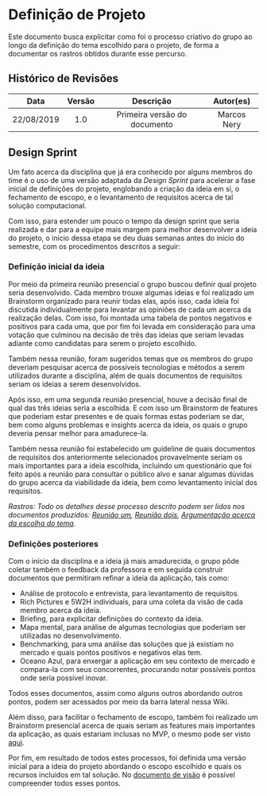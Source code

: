 # Definição de Projeto

Este documento busca explicitar como foi o processo criativo do grupo ao longo da definição do tema escolhido para o projeto, de forma a documentar os rastros obtidos durante esse percurso.

## Histórico de Revisões

|    Data    | Versão |                      Descrição                      |   Autor(es)    |
| :--------: | :----: | :-------------------------------------------------: | :------------: |
| 22/08/2019 |  1.0   | Primeira versão do documento                        | Marcos Nery    |  

## Design Sprint

Um fato acerca da disciplina que já era conhecido por alguns membros do time é o uso de uma versão adaptada da *Design Sprint* para acelerar a fase inicial de definições do projeto, englobando a criação da ideia em sí, o fechamento de escopo, e o levantamento de requisitos acerca de tal solução computacional.

Com isso, para estender um pouco o tempo da design sprint que seria realizada e dar para a equipe mais margem para melhor desenvolver a ideia do projeto, o inicio dessa etapa se deu duas semanas antes do início do semestre, com os procedimentos descritos a seguir:

### Definição inicial da ideia 
 
Por meio da primeira reunião presencial o grupo buscou definir qual projeto seria desenvolvido. Cada membro trouxe algumas ideias e foi realizado um Brainstorm organizado para reunir todas elas, após isso, cada ideia foi discutida individualmente para levantar as opiniões de cada um acerca da realização delas. Com isso, foi montada uma tabela de pontos negativos e positivos para cada uma, que por fim foi levada em consideração para uma votação que culminou na decisão de três das ideias que seriam levadas adiante como candidatas para serem o projeto escolhido.

Também nessa reunião, foram sugeridos temas que os membros do grupo deveriam pesquisar acerca de possíveis tecnologias e métodos a serem utilizados durante a disciplina, além de quais documentos de requisitos seriam os ideias a serem desenvolvidos.

Após isso, em uma segunda reunião presencial, houve a decisão final de qual das três ideias seria a escolhida. E com isso um Brainstorm de features que poderiam estar presentes e de quais formas estas poderiam se dar, bem como alguns problemas e insights acerca da ideia, os quais o grupo deveria pensar melhor para amadurece-la. 

Também nessa reunião foi estabelecido um guideline de quais documentos de requisitos dos anteriormente selecionados provavelmente seriam os mais importantes para a ideia escolhida, incluindo um questionário que foi feito após a reunião para consultar o público alvo e sanar algumas dúvidas do grupo acerca da viabilidade da ideia, bem como levantamento inicial dos requisitos.

_Rastros: Todo os detalhes desse processo descrito podem ser lidos nos documentos produzidos: [Reunião um](https://docs.google.com/document/d/1mPdpUIUu455wS6XcJD-qGZRmkjzdTD6SiCdKyf02ESU/edit?usp=sharing), [Reunião dois](https://docs.google.com/document/d/1lbO1BRXxl-Qj22furcVBQH6wrgzwcypEwon2kQYcBuA/edit?usp=sharing), [Argumentação acerca da escolha do tema](https://drive.google.com/open?id=11979BAs72G52WG8ErNNlIMTJlolvew54)._ 


### Definições posteriores 

Com o início da disciplina e a ideia já mais amadurecida, o grupo pôde coletar também o feedback da professora e em seguida construir documentos que permitiram refinar a ideia da aplicação, tais como: 

* Análise de protocolo e entrevista, para levantamento de requisitos.
* Rich Pictures e 5W2H individuais, para uma coleta da visão de cada membro acerca da ideia.
* Briefing, para explicitar definições do contexto da ideia.
* Mapa mental, para análise de algumas tecnologias que poderiam ser utilizadas no desenvolvimento.  
* Benchmarking, para uma análise das soluções que já existiam no mercado e quais pontos positivos e negativos elas tem.
* Oceano Azul, para enxergar a aplicação em seu contexto de mercado e compara-la com seus concorrentes, procurando notar possíveis pontos onde seria possível inovar.


Todos esses documentos, assim como alguns outros abordando outros pontos, podem ser acessados por meio da barra lateral nessa Wiki.

Além disso, para facilitar o fechamento de escopo, também foi realizado um Brainstorm presencial acerca de quais seriam as features mais importantes da aplicação, as quais estariam inclusas no MVP, o mesmo pode ser visto [aqui](Brainstorm.md).

Por fim, em resultado de todos estes processos, foi definida uma versão inicial para a ideia do projeto abordando o escopo escolhido e quais os recursos incluidos em tal solução. No [documento de visão](DocDeVisao.md) é possível compreender todos esses pontos.
